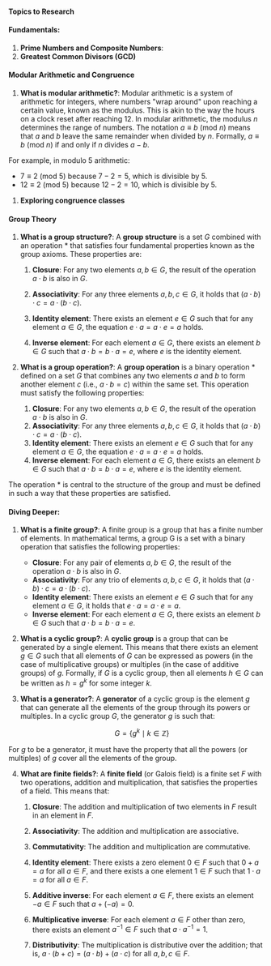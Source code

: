 #### Topics to Research

#### Fundamentals:

1. **Prime Numbers and Composite Numbers**:
1. **Greatest Common Divisors (GCD)**

#### Modular Arithmetic and Congruence

1. **What is modular arithmetic?**: Modular arithmetic is a system of arithmetic for integers, where numbers "wrap around" upon reaching a certain value, known as the modulus. This is akin to the way the hours on a clock reset after reaching 12. In modular arithmetic, the modulus $n$ determines the range of numbers. The notation $a \equiv b \ (\text{mod} \ n)$ means that $a$ and $b$ leave the same remainder when divided by $n$. Formally, $a \equiv b \ (\text{mod} \ n)$ if and only if $n$ divides $a - b$.

For example, in modulo 5 arithmetic:

- $7 \equiv 2 \ (\text{mod} \ 5)$ because $7 - 2 = 5$, which is divisible by 5.
- $12 \equiv 2 \ (\text{mod} \ 5)$ because $12 - 2 = 10$, which is divisible by 5.

1. **Exploring congruence classes**

#### Group Theory

1. **What is a group structure?**: A **group structure** is a set $G$ combined with an operation \* that satisfies four fundamental properties known as the group axioms. These properties are:

   1. **Closure**: For any two elements $a, b \in G$, the result of the operation $a \cdot b$ is also in $G$.

   2. **Associativity**: For any three elements $a, b, c \in G$, it holds that $(a \cdot b) \cdot c = a \cdot (b \cdot c)$.

   3. **Identity element**: There exists an element $e \in G$ such that for any element $a \in G$, the equation $e\cdot a = a\cdot e = a$ holds.

   4. **Inverse element**: For each element $a \in G$, there exists an element $b \in G$ such that $a \cdot b = b \cdot a = e$, where $e$ is the identity element.

1. **What is a group operation?**: A **group operation** is a binary operation $*$ defined on a set $G$ that combines any two elements $a$ and $b$ to form another element $c$ (i.e., $a \cdot b = c$) within the same set. This operation must satisfy the following properties:

   1. **Closure**: For any two elements $a, b \in G$, the result of the operation $a \cdot b$ is also in $G$.
   2. **Associativity**: For any three elements $a, b, c \in G$, it holds that $(a \cdot b) \cdot c = a \cdot (b \cdot c)$.
   3. **Identity element**: There exists an element $e \in G$ such that for any element $a \in G$, the equation $e \cdot a = a \cdot e = a$ holds.
   4. **Inverse element**: For each element $a \in G$, there exists an element $b \in G$ such that $a \cdot b = b \cdot a = e$, where $e$ is the identity element.

The operation $*$ is central to the structure of the group and must be defined in such a way that these properties are satisfied.

#### Diving Deeper:

1. **What is a finite group?**: A finite group is a group that has a finite number of elements. In mathematical terms, a group G is a set with a binary operation that satisfies the following properties:

   - **Closure**: For any pair of elements $a, b \in G$, the result of the operation $a \cdot b$ is also in $G$.
   - **Associativity**: For any trio of elements $a, b, c \in G$, it holds that $(a \cdot b) \cdot c = a \cdot (b \cdot c)$.
   - **Identity element**: There exists an element $e \in G$ such that for any element $a \in G$, it holds that $e \cdot a = a \cdot e = a$.
   - **Inverse element**: For each element $a \in G$, there exists an element $b \in G$ such that $a \cdot b = b \cdot a = e$.

2. **What is a cyclic group?**: A **cyclic group** is a group that can be generated by a single element. This means that there exists an element $g \in G$ such that all elements of $G$ can be expressed as powers (in the case of multiplicative groups) or multiples (in the case of additive groups) of $g$. Formally, if $G$ is a cyclic group, then all elements $h \in G$ can be written as $h = g^k$ for some integer $k$.

3. **What is a generator?**: A **generator** of a cyclic group is the element $g$ that can generate all the elements of the group through its powers or multiples. In a cyclic group $G$, the generator $g$ is such that:

   $$G = \{ g^k \mid k \in \mathbb{Z} \}$$

For $g$ to be a generator, it must have the property that all the powers (or multiples) of $g$ cover all the elements of the group.

4. **What are finite fields?**: A **finite field** (or Galois field) is a finite set $F$ with two operations, addition and multiplication, that satisfies the properties of a field. This means that:

   1. **Closure**: The addition and multiplication of two elements in $F$ result in an element in $F$.

   2. **Associativity**: The addition and multiplication are associative.
   3. **Commutativity**: The addition and multiplication are commutative.

   4. **Identity element**: There exists a zero element $0 \in F$ such that $0 + a = a$ for all $a \in F$, and there exists a one element $1 \in F$ such that $1 \cdot a = a$ for all $a \in F$.

   5. **Additive inverse**: For each element $a \in F$, there exists an element $-a \in F$ such that $a + (-a) = 0$.

   6. **Multiplicative inverse**: For each element $a \in F$ other than zero, there exists an element $a^{-1} \in F$ such that $a \cdot a^{-1} = 1$.

   7. **Distributivity**: The multiplication is distributive over the addition; that is, $a \cdot (b + c) = (a \cdot b) + (a \cdot c)$ for all $a, b, c \in F$.
